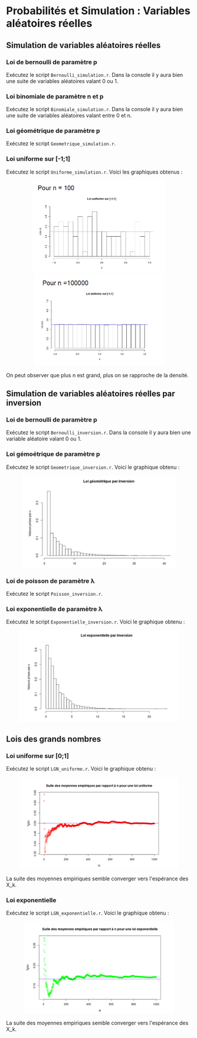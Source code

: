 # Probabilités et Simulation : Variables aléatoires réelles

## Simulation de variables aléatoires réelles

### Loi de bernoulli de paramètre p

Exécutez le script `Bernoulli_simulation.r`. Dans la console il y aura bien une suite de variables aléatoires valant 0 ou 1.

### Loi binomiale de paramètre n et p

Exécutez le script `Binomiale_simulation.r`. Dans la console il y aura bien une suite de variables aléatoires valant entre 0 et n.

### Loi géométrique de paramètre p

Exécutez le script `Geometrique_simulation.r`.

### Loi uniforme sur [-1;1]

Exécutez le script `Uniforme_simulation.r`. Voici les graphiques obtenus :
<p align="center"><img src="images/Uniforme_n_100.PNG" height="250">  <img src="images/Uniforme_n_100000.PNG" height="250"></p>
On peut observer que plus n est grand, plus on se rapproche de la densité.

## Simulation de variables aléatoires réelles par inversion

### Loi de bernoulli de paramètre p

Exécutez le script `Bernoulli_inversion.r`. Dans la console il y aura bien une variable aléatoire valant 0 ou 1.

### Loi gémoétrique de paramètre p

Exécutez le script `Geometrique_inversion.r`. Voici le graphique obtenu :
<p align="center"><img src="images/Geometrique_inversion.PNG" height="250"></p>

### Loi de poisson de paramètre λ

Exécutez le script `Poisson_inversion.r`.

### Loi exponentielle de paramètre λ

Exécutez le script `Exponentielle_inversion.r`. Voici le graphique obtenu :
<p align="center"><img src="images/Exponentielle_inversion.PNG" height="250"></p>

## Lois des grands nombres

### Loi uniforme sur [0;1]

Exécutez le script `LGN_uniforme.r`. Voici le graphique obtenu :
<p align="center"><img src="images/LGN_uniforme.PNG" height="250"></p>
La suite des moyennes empiriques semble converger vers l'espérance des X_k.

### Loi exponentielle

Exécutez le script `LGN_exponentielle.r`. Voici le graphique obtenu :
<p align="center"><img src="images/LGN_exponentielle.PNG" height="250"></p>
La suite des moyennes empiriques semble converger vers l'espérance des X_k.





